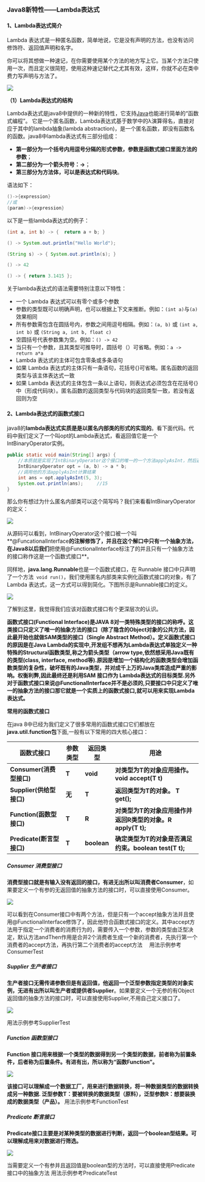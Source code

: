 ###  Java8新特性——Lambda表达式

#### 1、Lambda表达式简介

Lambda 表达式是一种匿名函数，简单地说，它是没有声明的方法，也没有访问修饰符、返回值声明和名字。

你可以将其想做一种速记，在你需要使用某个方法的地方写上它。当某个方法只使用一次，而且定义很简短，使用这种速记替代之尤其有效，这样，你就不必在类中费力写声明与方法了。

![](http://image.easyblog.top/15944430236789033877e-1619-41b5-a683-12bbbdd13a7c.png)

**（1）Lambda表达式的结构**

Lambda表达式是java8中提供的一种新的特性，它支持[Java](http://lib.csdn.net/base/17)也能进行简单的“函数式编程”。 它是一个匿名函数，Lambda表达式基于数学中的λ演算得名，直接对应于其中的lambda抽象(lambda abstraction)，是一个匿名函数，即没有函数名的函数。java8中lambda表达式有三部分组成：

* **第一部分为一个括号内用逗号分隔的形式参数，参数是函数式接口里面方法的参数**；
* **第二部分为一个箭头符号：->**；
* **第三部分为方法体，可以是表达式和代码块**。

语法如下：

```java
()->{expression}
//或
(param)->{expression}
```

以下是一些lambda表达式的例子：

```java
(int a, int b) -> {  return a + b; }

() -> System.out.println("Hello World");

(String s) -> { System.out.println(s); }

() -> 42

() -> { return 3.1415 };
```

关于lambda表达式的语法需要特别注意以下特性：

* 一个 Lambda 表达式可以有零个或多个参数
* 参数的类型既可以明确声明，也可以根据上下文来推断。例如：`(int a)`与`(a)`效果相同
* 所有参数需包含在圆括号内，参数之间用逗号相隔。例如：`(a, b)` 或 `(int a, int b)` 或 `(String a, int b, float c)`
* 空圆括号代表参数集为空。例如：`() -> 42`
* 当只有一个参数，且其类型可推导时，圆括号（）可省略。例如：`a -> return a*a`
* Lambda 表达式的主体可包含零条或多条语句
* 如果 Lambda 表达式的主体只有一条语句，花括号{}可省略。匿名函数的返回类型与该主体表达式一致
* 如果 Lambda 表达式的主体包含一条以上语句，则表达式必须包含在花括号{}中（形成代码块）。匿名函数的返回类型与代码块的返回类型一致，若没有返回则为空


#### 2、Lambda表达式的函数式接口

java8的**lambda表达式实质是是以匿名内部类的形式的实现的**。看下面代码。代码中我们定义了一个叫opt的Lambda表达式，看返回值它是一个IntBinaryOperator实例。 

```java
public static void main(String[] args) {
    //本质就是实现了IntBinaryOperator这个接口的唯一的一个方法applyAsInt，然后返回了一个对象实例
    IntBinaryOperator opt = (a, b) -> a * b;
    //调用他的方法applyAsInt计算结果
    int ans = opt.applyAsInt(5, 3);         
    System.out.println(ans);     //15       
}                                           
```

那么你有想过为什么匿名内部类可以这个简写吗？我们来看看IntBinaryOperator的定义：

![](http://image.easyblog.top/1594444345288097d1c07-f4b7-44ef-948a-7e63b363ffc4.png)

从源码可以看到，IntBinaryOperator这个接口被一个叫**@FuncationalInterface**的注解修饰了，并且在这个解口中只有一个抽象方法，在Java8以后我们**把使用@FunctionalInterface标注了的并且只有一个抽象方法的接口称作这是一个函数式接口**。

同样地，**java.lang.Runnable**也是一个函数式接口，在 Runnable 接口中只声明了一个方法` void run()`，我们使用匿名内部类来实例化函数式接口的对象，有了 Lambda 表达式，这一方式可以得到简化。下图所示是Runnable接口的定义。

![](http://image.easyblog.top/159444465929747900067-b1ad-4af3-b15d-bfa4d5abc1ab.png)

了解到这里，我觉得我们应该对函数式接口有个更深层次的认识。

**函数式接口(Functional Interface)是JAVA 8对一类特殊类型的接口的称呼。这类接口只定义了唯一的抽象方法的接口（除了隐含的Object对象的公共方法，因此最开始也就做SAM类型的接口（Single Abstract Method）。定义函数式接口的原因是在Java Lambda的实现中,开发组不想再为Lambda表达式单独定义一种特殊的Structural函数类型,称之为箭头类型（arrow type,依然想采用Java既有的类型(class, interface, method等).原因是增加一个结构化的函数类型会增加函数类型的复杂性，破坏既有的Java类型，并对成千上万的Java类库造成严重的影响。权衡利弊,因此最终还是利用SAM 接口作为 Lambda表达式的目标类型.另外对于函数式接口来说@FunctionalInterface并不是必须的,只要接口中只定义了唯一的抽象方法的接口那它就是一个实质上的函数式接口,就可以用来实现Lambda表达式。**



**常用的函数式接口**

 在java 8中已经为我们定义了很多常用的函数式接口它们都放在**java.util.function包**下面,一般有以下常用的四大核心接口：

| 函数式接口                | 参数类型 | 返回类型    | 用途                                                        |
| ------------------------- | -------- | ----------- | ----------------------------------------------------------- |
| **Consumer(消费型接口)**  | **T**    | **void**    | **对类型为T的对象应用操作。void accept(T t)**               |
| **Supplier(供给型接口)**  | **无**   | **T**       | **返回类型为T的对象。 T get();**                            |
| **Function(函数型接口)**  | **T**    | **R**       | **对类型为T的对象应用操作并返回R类型的对象。R apply(T t);** |
| **Predicate(断言型接口)** | **T**    | **boolean** | **确定类型为T的对象是否满足约束。boolean test(T t);**       |

##### Consumer 消费型接口

**消费型接口就是有输入没有返回的接口，有进无出所以叫消费者Consumer**，如果要定义一个有参的无返回值的抽象方法的接口时，可以直接使用Consumer<T>。

![](http://image.easyblog.top/15944459632863cdae6a3-caee-4103-be12-1fa7d14d4ceb.png)

可以看到在Consumer接口中有两个方法，但是只有一个accept抽象方法并且使用@FunctionalInterface修饰了，因此他符合函数式接口的定义。其中accept方法用于指定一个消费者的消费行为的，需要传入一个参数，参数的类型由泛型决定，默认方法andThen作用是合并2个消费者生成一个新的消费者，先执行第一个消费者的accept方法，再执行第二个消费者的accept方法　
用法示例参考ConsumerTest


##### Supplier 生产者接口

**生产者接口无需传递参数但是有返回值，他返回一个泛型参数指定类型的对象实例，无进有出所以叫生产者或提供者Supplier**。如果要定义一个无参的有Object返回值的抽象方法的接口时，可以直接使用Supplier<T>,不用自己定义接口了。

![](http://image.easyblog.top/159444690531869e6f89d-d894-4953-830b-f869f6f5c820.png)

用法示例参考SupplierTest

##### Function 函数型接口

**Function 接口用来根据一个类型的数据得到另一个类型的数据，前者称为前置条件，后者称为后置条件。有进有出，所以称为“函数Function”。**

![](http://image.easyblog.top/1594447752551bb0a6b32-2b26-4dfe-8abf-b4caae5a1c4d.png)

**该接口可以理解成一个数据工厂，用来进行数据转换，将一种数据类型的数据转换成另一种数据.  泛型参数T：要被转换的数据类型（原料），泛型参数R：想要装换成的数据类型（产品）。**
用法示例参考FunctionTest


##### Predicate 断言接口

**Predicate接口主要是对某种类型的数据进行判断，返回一个boolean型结果。可以理解成用来对数据进行筛选。**

![](http://image.easyblog.top/15944479739507745479a-4eee-4ec7-980e-34d393ccd480.png)

当需要定义一个有参并且返回值是boolean型的方法时，可以直接使用Predicate接口中的抽象方法
用法示例参考PredicateTest

